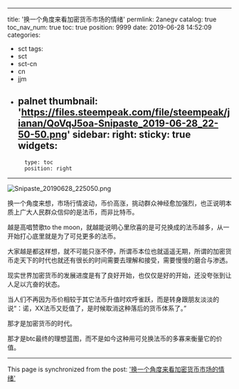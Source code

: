 
---
title: '换一个角度来看加密货币市场的情绪'
permlink: 2anegv
catalog: true
toc_nav_num: true
toc: true
position: 9999
date: 2019-06-28 14:52:09
categories:
- sct
tags:
- sct
- sct-cn
- cn
- jjm
- palnet
thumbnail: 'https://files.steempeak.com/file/steempeak/jianan/QoVqJ5oa-Snipaste_2019-06-28_22-50-50.png'
sidebar:
    right:
        sticky: true
widgets:
    -
        type: toc
        position: right
---


![Snipaste_20190628_225050.png](https://files.steempeak.com/file/steempeak/jianan/QoVqJ5oa-Snipaste_2019-06-28_22-50-50.png)

换一个角度来想，市场行情波动，币价高涨，挑动群众神经愈加强烈，也正说明本质上广大人民群众信仰的是法币，而非比特币。 

越是高唱赞歌to the moon，就越能说明心里欣喜的是可兑换成的法币越多，从一开始打心底里就是为了可兑更多的法币。 

大家越是都这样想，就不可能只涨不停，所谓币本位也就遥遥无期，所谓的加密货币走天下的时代也就还有很长的时间需要去理解和接受，需要慢慢的磨合与渗透。

现实世界加密货币的发展进度是有了良好开始，也仅仅是好的开始，还没夸张到让人足以亢奋的状态。

当人们不再因为币价相较于其它法币升值时欢呼雀跃，而是转身跟朋友淡淡的说“：诺，XX法币又贬值了，是时候取消这种落后的货币体系了。” 

那才是加密货币的时代。 

那才是btc最终的理想蓝图，而不是如今这种用可兑换法币的多寡来衡量它的价值。 


- - -

This page is synchronized from the post: ['换一个角度来看加密货币市场的情绪'](https://steemit.com/@jianan/2anegv)
